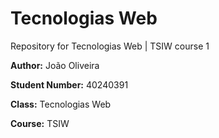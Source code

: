 # Tecnologias Web

Repository for Tecnologias Web | TSIW course 1

**Author:** João Oliveira

**Student Number:** 40240391

**Class:** Tecnologias Web

**Course:** TSIW
